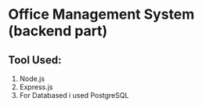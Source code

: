 # Office Management System (backend part)

## Tool Used:
1. Node.js
2. Express.js
3. For Databased i used PostgreSQL
